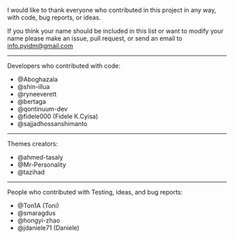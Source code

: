 I would like to thank everyone who contributed in this project in any
way, with code, bug reports, or ideas.

If you think your name should be included in this list or want to modify
your name please make an issue, pull request, or send an email to
info.pyidm@gmail.com

---

Developers who contributed with code:
- @Aboghazala
- @shin-illua
- @ryneeverett
- @bertaga
- @qontinuum-dev
- @fidele000 (Fidele K.Cyisa)
- @sajjadhossanshimanto

---

Themes creators:
- @ahmed-tasaly
- @Mr-Personality
- @tazihad

---

People who contributed with Testing, ideas, and bug reports:
- @Ton1A (Toni)
- @smaragdus
- @hongyi-zhao
- @jdaniele71 (Daniele)

